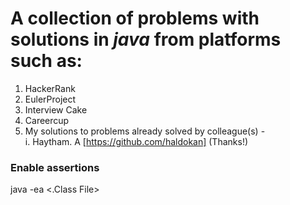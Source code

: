 # A collection of problems with solutions in *java* from platforms such as:
1. HackerRank
2. EulerProject
3. Interview Cake
4. Careercup
5. My solutions to problems already solved by colleague(s) - <br/> 
   i. Haytham. A [https://github.com/haldokan] (Thanks!)
   
### Enable assertions
java -ea <.Class File>
